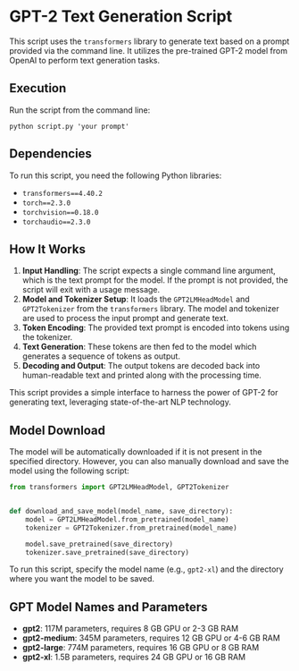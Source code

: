 
# GPT-2 Text Generation Script

This script uses the `transformers` library to generate text based on a prompt provided via the command line. It utilizes the pre-trained GPT-2 model from OpenAI to perform text generation tasks.

## Execution
Run the script from the command line:
```
python script.py 'your prompt'
```

## Dependencies
To run this script, you need the following Python libraries:
- `transformers==4.40.2`
- `torch==2.3.0`
- `torchvision==0.18.0`
- `torchaudio==2.3.0`

## How It Works
1. **Input Handling**: The script expects a single command line argument, which is the text prompt for the model. If the prompt is not provided, the script will exit with a usage message.
2. **Model and Tokenizer Setup**: It loads the `GPT2LMHeadModel` and `GPT2Tokenizer` from the `transformers` library. The model and tokenizer are used to process the input prompt and generate text.
3. **Token Encoding**: The provided text prompt is encoded into tokens using the tokenizer.
4. **Text Generation**: These tokens are then fed to the model which generates a sequence of tokens as output.
5. **Decoding and Output**: The output tokens are decoded back into human-readable text and printed along with the processing time.

This script provides a simple interface to harness the power of GPT-2 for generating text, leveraging state-of-the-art NLP technology.

## Model Download
The model will be automatically downloaded if it is not present in the specified directory. However, you can also manually download and save the model using the following script:
```python
from transformers import GPT2LMHeadModel, GPT2Tokenizer


def download_and_save_model(model_name, save_directory):
    model = GPT2LMHeadModel.from_pretrained(model_name)
    tokenizer = GPT2Tokenizer.from_pretrained(model_name)

    model.save_pretrained(save_directory)
    tokenizer.save_pretrained(save_directory)
```
To run this script, specify the model name (e.g., `gpt2-xl`) and the directory where you want the model to be saved.

## GPT Model Names and Parameters
- **gpt2**: 117M parameters, requires 8 GB GPU or 2-3 GB RAM
- **gpt2-medium**: 345M parameters, requires 12 GB GPU or 4-6 GB RAM
- **gpt2-large**: 774M parameters, requires 16 GB GPU or 8 GB RAM
- **gpt2-xl**: 1.5B parameters, requires 24 GB GPU or 16 GB RAM